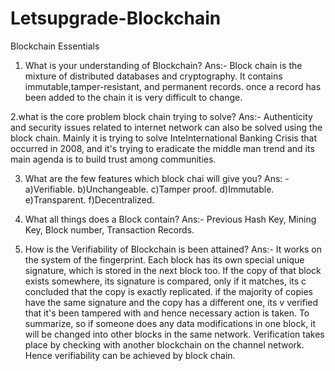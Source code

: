 # Letsupgrade-Blockchain
Blockchain Essentials 

1. What is your understanding of Blockchain?
Ans:-
Block chain is the mixture of distributed databases and cryptography.
It contains immutable,tamper-resistant, and permanent records.
once a record has been added to the chain it is very difficult to change.

2.what is the core problem block chain trying to solve?
Ans:-
Authenticity and security issues related to internet network can also be solved using the block chain. Mainly it is trying to solve InteInternational Banking Crisis that occurred in 2008, and it's trying to eradicate the middle man trend and its main agenda is to build trust among communities.

3. What are the few features which block chai will give you?
Ans: -
a)Verifiable.
b)Unchangeable.
c)Tamper proof.
d)Immutable.
e)Transparent.
f)Decentralized.

4. What all things does a Block contain?
Ans:-
Previous Hash Key, Mining Key, Block number, Transaction Records.

5. How is the Verifiability of Blockchain is been attained?
Ans:-
It works on the system of the fingerprint. Each block has its own special unique signature,
 which is stored in the next block too. If the copy of that block exists somewhere, its signature
 is compared, only if it matches, its c concluded that the copy is exactly replicated. if the majority 
of copies have the same signature and the copy has a different one, its v verified that it's been 
tampered with and hence necessary action is taken. To summarize, so if someone does any data modifications 
in one block, it will be changed into other blocks in the same network. Verification takes place by checking 
with another blockchain on the channel network. Hence verifiability can be achieved by block chain.
